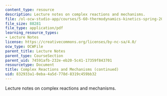 ```yaml
---
content_type: resource
description: Lecture notes on complex reactions and mechanisms.
file: /ol-ocw-studio-app/courses/5-60-thermodynamics-kinetics-spring-2008/832933a10eba4a5d778d8319c459bb32_lec_31.pdf
file_size: 88281
file_type: application/pdf
learning_resource_types:
- Lecture Notes
license: https://creativecommons.org/licenses/by-nc-sa/4.0/
ocw_type: OCWFile
parent_title: Lecture Notes
parent_type: CourseSection
parent_uid: 74591afb-232e-eb20-5c41-17359f843701
resourcetype: Document
title: Complex Reactions and Mechanisms (continued)
uid: 832933a1-0eba-4a5d-778d-8319c459bb32
---
```

Lecture notes on complex reactions and mechanisms.